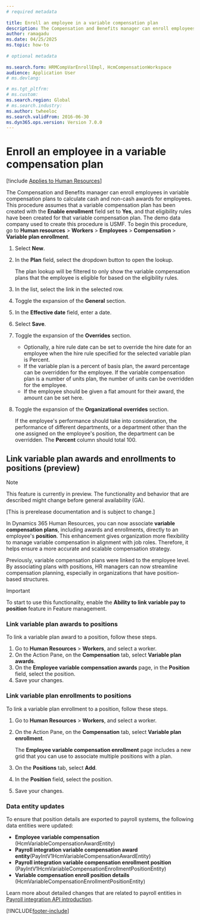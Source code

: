 ```yaml
--- 
# required metadata 
 
title: Enroll an employee in a variable compensation plan
description: The Compensation and Benefits manager can enroll employees in variable compensation plans to calculate cash and non-cash awards for employees. 
author: ramagadu 
ms.date: 04/25/2025
ms.topic: how-to 
 
# optional metadata 
 
ms.search.form: HRMCompVarEnrollEmpl, HcmCompensationWorkspace 
audience: Application User 
# ms.devlang:  

# ms.tgt_pltfrm:  
# ms.custom:  
ms.search.region: Global
# ms.search.industry: 
ms.author: twheeloc
ms.search.validFrom: 2016-06-30 
ms.dyn365.ops.version: Version 7.0.0 
---
```


# Enroll an employee in a variable compensation plan

[!include [Applies to Human Resources](../includes/applies-to-hr.md)]

The Compensation and Benefits manager can enroll employees in variable compensation plans to calculate cash and non-cash awards for employees. This procedure assumes that a variable compensation plan has been created with the **Enable enrollment** field set to **Yes**, and that eligibility rules have been created for that variable compensation plan. The demo data company used to create this procedure is USMF. To begin this procedure, go to **Human resources** \> **Workers** \> **Employees** \> **Compensation** \> **Variable plan enrollment**.

1. Select **New**.
2. In the **Plan** field, select the dropdown button to open the lookup.

    The plan lookup will be filtered to only show the variable compensation plans that the employee is eligible for based on the eligibility rules.

3. In the list, select the link in the selected row.
4. Toggle the expansion of the **General** section.
5. In the **Effective date** field, enter a date.
6. Select **Save**.
7. Toggle the expansion of the **Overrides** section.

    * Optionally, a hire rule date can be set to override the hire date for an employee when the hire rule specified for the selected variable plan is Percent.
    * If the variable plan is a percent of basis plan, the award percentage can be overridden for the employee. If the variable compensation plan is a number of units plan, the number of units can be overridden for the employee.
    * If the employee should be given a flat amount for their award, the amount can be set here.

8. Toggle the expansion of the **Organizational overrides** section.

    If the employee's performance should take into consideration, the performance of different departments, or a department other than the one assigned on the employee's position, the department can be overridden. The **Percent** column should total 100.

## Link variable plan awards and enrollments to positions (preview)

> [!NOTE]
> This feature is currently in preview. The functionality and behavior that are described might change before general availability (GA).
>
> [This is prerelease documentation and is subject to change.]

In Dynamics 365 Human Resources, you can now associate **variable compensation plans**, including awards and enrollments, directly to an employee's **position**. This enhancement gives organization more flexibility to manage variable compensation in alignment with job roles. Therefore, it helps ensure a more accurate and scalable compensation strategy.

Previously, variable compensation plans were linked to the employee level. By associating plans with positions, HR managers can now streamline compensation planning, especially in organizations that have position-based structures.

> [!IMPORTANT]
> To start to use this functionality, enable the **Ability to link variable pay to position** feature in Feature management.

### Link variable plan awards to positions

To link a variable plan award to a position, follow these steps.

1. Go to **Human Resources** \> **Workers**, and select a worker.
1. On the Action Pane, on the **Compensation** tab, select **Variable plan awards**.
1. On the **Employee variable compensation awards** page, in the **Position** field, select the position.
1. Save your changes.

### Link variable plan enrollments to positions

To link a variable plan enrollment to a position, follow these steps.

1. Go to **Human Resources** \> **Workers**, and select a worker.
1. On the Action Pane, on the **Compensation** tab, select **Variable plan enrollment**.

    The **Employee variable compensation enrollment** page includes a new grid that you can use to associate multiple positions with a plan.

1. On the **Positions** tab, select **Add**.
1. In the **Position** field, select the position.
1. Save your changes.

### Data entity updates

To ensure that position details are exported to payroll systems, the following data entities were updated:

- **Employee variable compensation** (HcmVariableCompensationAwardEntity)
- **Payroll integration variable compensation award entity**(PayIntV1HcmVariableCompensationAwardEntity)
- **Payroll integration variable compensation enrollment position** (PayIntV1HcmVariableCompensationEnrollmentPositionEntity)
- **Variable compensation enroll position details** (HcmVariableCompensationEnrollmentPositionEntity)

Learn more about detailed changes that are related to payroll entities in [Payroll integration API introduction](hr-admin-integration-payroll-api-introduction.md).

[!INCLUDE[footer-include](../includes/footer-banner.md)]
